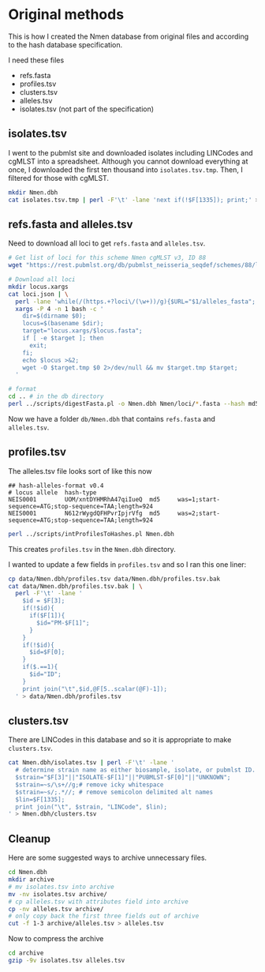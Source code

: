 # Original methods

This is how I created the Nmen database from original files
and according to the hash database specification.

I need these files

* refs.fasta
* profiles.tsv
* clusters.tsv
* alleles.tsv
* isolates.tsv (not part of the specification)

## isolates.tsv

I went to the pubmlst site and downloaded isolates including LINCodes and cgMLST into a spreadsheet.
Although you cannot download everything at once, I downloaded the first ten thousand into `isolates.tsv.tmp`.
Then, I filtered for those with cgMLST.

```bash
mkdir Nmen.dbh
cat isolates.tsv.tmp | perl -F'\t' -lane 'next if(!$F[1335]); print;' > Nmen.dbh/isolates.tsv
```

## refs.fasta and alleles.tsv

Need to download all loci to get `refs.fasta` and `alleles.tsv`.

```bash
# Get list of loci for this scheme Nmen cgMLST v3, ID 88
wget "https://rest.pubmlst.org/db/pubmlst_neisseria_seqdef/schemes/88/loci" -O loci.json

# Download all loci
mkdir locus.xargs
cat loci.json | \
  perl -lane 'while(/(https.+?loci\/(\w+))/g){$URL="$1/alleles_fasta"; print $URL;}' | \
  xargs -P 4 -n 1 bash -c '
    dir=$(dirname $0); 
    locus=$(basename $dir); 
    target="locus.xargs/$locus.fasta"; 
    if [ -e $target ]; then 
      exit; 
    fi; 
    echo $locus >&2; 
    wget -O $target.tmp $0 2>/dev/null && mv $target.tmp $target;
  '

# format
cd .. # in the db directory
perl ../scripts/digestFasta.pl -o Nmen.dbh Nmen/loci/*.fasta --hash md5 --force
```

Now we have a folder `db/Nmen.dbh` that contains `refs.fasta` and `alleles.tsv`.

## profiles.tsv

The alleles.tsv file looks sort of like this now

```text
## hash-alleles-format v0.4
# locus allele  hash-type
NEIS0001        UOM/xntDYHMRhA47qiIueQ  md5     was=1;start-sequence=ATG;stop-sequence=TAA;length=924
NEIS0001        N612rWygdQFHPvrIpjrVfg  md5     was=2;start-sequence=ATG;stop-sequence=TAA;length=924
```

```bash
perl ../scripts/intProfilesToHashes.pl Nmen.dbh
```

This creates `profiles.tsv` in the `Nmen.dbh` directory.

I wanted to update a few fields in `profiles.tsv` and so I ran this one liner:

```bash
cp data/Nmen.dbh/profiles.tsv data/Nmen.dbh/profiles.tsv.bak
cat data/Nmen.dbh/profiles.tsv.bak | \
  perl -F'\t' -lane '
    $id = $F[3]; 
    if(!$id){ 
      if($F[1]){ 
        $id="PM-$F[1]";
      }
    } 
    if(!$id){
      $id=$F[0];
    } 
    if($.==1){
      $id="ID";
    } 
    print join("\t",$id,@F[5..scalar(@F)-1]);
  ' > data/Nmen.dbh/profiles.tsv
```

## clusters.tsv

There are LINCodes in this database and so it is appropriate to make `clusters.tsv`.

```bash
cat Nmen.dbh/isolates.tsv | perl -F'\t' -lane '
  # determine strain name as either biosample, isolate, or pubmlst ID.
  $strain="$F[3]"||"ISOLATE-$F[1]"||"PUBMLST-$F[0]"||"UNKNOWN"; 
  $strain=~s/\s+//g;# remove icky whitespace
  $strain=~s/;.*//; # remove semicolon delimited alt names
  $lin=$F[1335];
  print join("\t", $strain, "LINCode", $lin);
' > Nmen.dbh/clusters.tsv
```

## Cleanup

Here are some suggested ways to archive unnecessary files.

```bash
cd Nmen.dbh
mkdir archive
# mv isolates.tsv into archive
mv -nv isolates.tsv archive/
# cp alleles.tsv with attributes field into archive
cp -nv alleles.tsv archive/
# only copy back the first three fields out of archive
cut -f 1-3 archive/alleles.tsv > alleles.tsv
```

Now to compress the archive

```bash
cd archive
gzip -9v isolates.tsv alleles.tsv
```
